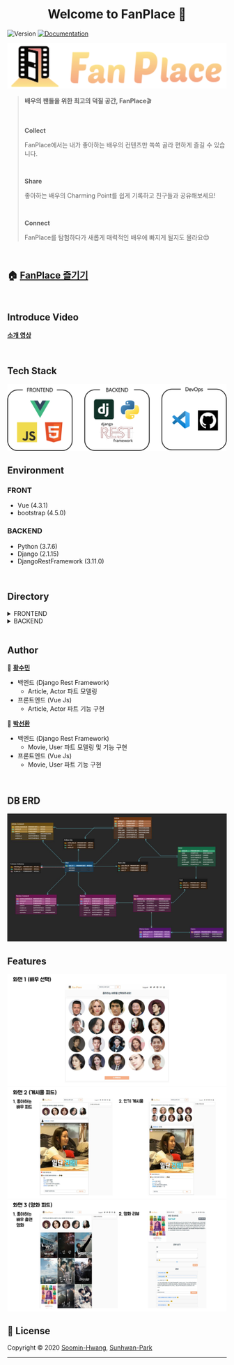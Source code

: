 <h1 align="center">Welcome to FanPlace 👋</h1>
<p>
  <img alt="Version" src="https://img.shields.io/badge/version-1.0.0-blue.svg?cacheSeconds=2592000" />
  <a href="https://github.com/smhwang0109/FanPlace/blob/master/README.md" target="_blank">
    <img alt="Documentation" src="https://img.shields.io/badge/documentation-yes-brightgreen.svg" />
  </a>
</p>

<img src="images/logo.png" alt="FanPlace Logo" />

> **배우의 팬들을 위한 최고의 덕질 공간, FanPlace**🎬
>
> <br>
>
> **Collect** 
>
> FanPlace에서는 내가 좋아하는 배우의 컨텐츠만 쏙쏙 골라 편하게 즐길 수 있습니다.
>
> <br>
>
> **Share**
>
> 좋아하는 배우의 Charming Point를 쉽게 기록하고 친구들과 공유해보세요!
>
> <br>
>
> **Connect**
>
> FanPlace를 탐험하다가 새롭게 매력적인 배우에 빠지게 될지도 몰라요😍



<br>

## 🏠 [FanPlace 즐기기](https://fanplace.netlify.app/)

<br>

## Introduce Video

[**소개 영상**](https://youtu.be/v7X_h15Ix1c)

<br>


## Tech Stack
<img src="images/tech_stack.png" alt="tech stack" />

<br>

## Environment

### FRONT

- Vue (4.3.1)
- bootstrap (4.5.0)

### BACKEND

- Python (3.7.6)
- Django (2.1.15)
- DjangoRestFramework (3.11.0)



<br>

## Directory

<details>
<summary>FRONTEND</summary>    
<pre>
│  babel.config.js
│  package-lock.json
│  package.json
│              
├─public
│      
└─src
    ├─api
    ├─assets
    ├─components
    ├─router
    ├─store
    └─views
        ├─accounts
        ├─actors
        ├─articles
        ├─movies
        │  └─reviews
        └─searchbars
</pre>
</details>

<details>
<summary>BACKEND</summary>    
<pre>
│  manage.py
│  requirements.txt
│  
├─accounts
│  │  admin.py
│  │  apps.py
│  │  models.py
│  │  serializers.py
│  │  tests.py
│  │  urls.py
│  │  views.py
│  │  __init__.py
│  │  
│  └─migrations
│          
├─actors
│  │  admin.py
│  │  apps.py
│  │  models.py
│  │  serializers.py
│  │  tests.py
│  │  urls.py
│  │  views.py
│  │  __init__.py
│  │  
│  └─migrations
│          
├─articles
│  │  admin.py
│  │  apps.py
│  │  models.py
│  │  serializers.py
│  │  tests.py
│  │  urls.py
│  │  views.py
│  │  __init__.py
│  │  
│  └─migrations
│          
├─movies
│  │  admin.py
│  │  apps.py
│  │  models.py
│  │  serializers.py
│  │  tests.py
│  │  urls.py
│  │  views.py
│  │  __init__.py
│  │  
│  ├─fixtures
│  │      
│  └─migrations
│          
└─scenephile_django
     │  settings.py
     │  urls.py
     │  wsgi.py
     └  __init__.py
</pre>
</details>


<br>

## Author

👤 [**황수민**](https://github.com/smhwang0109)<br>

- 백엔드 (Django Rest Framework)
  - Article, Actor 파트 모델링
- 프론트엔드 (Vue Js)
  - Article, Actor 파트 기능 구현

👤 [**박선환**](https://github.com/SunHwan-Park)

- 백엔드 (Django Rest Framework)
  - Movie, User 파트 모델링 및 기능 구현
- 프론트엔드 (Vue Js)
  - Movie, User 파트 기능 구현

<br>

## DB ERD

<img src="images/fanplaceerd.png" alt="FanPlaceERD" />

<br>

## Features

<img src="images/화면1.png" alt="화면1" />

<img src="images/화면2.png" alt="화면2" />

<img src="images/화면3.png" alt="화면3" />



<br>


## 📝 License

Copyright © 2020 [Soomin-Hwang](https://github.com/smhwang0109), [Sunhwan-Park](https://github.com/SunHwan-Park) <br/>

***
